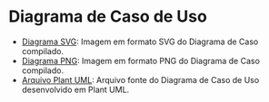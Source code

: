 # Diagrama de Caso de Uso

- [Diagrama SVG](./Imagens/user-case-diagram.svg): Imagem em formato SVG do Diagrama de Caso compilado.
- [Diagrama PNG](./Imagens/user-case-diagram.svg): Imagem em formato PNG do Diagrama de Caso compilado.
- [Arquivo Plant UML](./PlantUML/user-case-diagram.plantuml): Arquivo fonte do Diagrama de Caso de Uso desenvolvido em Plant UML.
